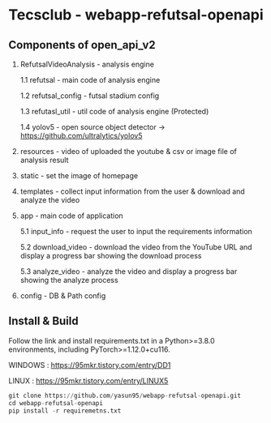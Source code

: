 # Tecsclub - webapp-refutsal-openapi

## Components of open_api_v2

1. RefutsalVideoAnalysis - analysis engine

   1.1 refutsal - main code of analysis engine

   1.2 refutsal_config - futsal stadium config

   1.3 refutasl_util - util code of analysis engine (Protected)

   1.4 yolov5 - open source object detector -> https://github.com/ultralytics/yolov5

2. resources - video of uploaded the youtube & csv or image file of analysis result
3. static - set the image of homepage
4. templates - collect input information from the user & download and analyze the video
5. app - main code of application

   5.1 input_info - request the user to input the requirements information

   5.2 download_video - download the video from the YouTube URL and display a progress bar showing the download process

   5.3 analyze_video - analyze the video and display a progress bar showing the analyze process

6. config - DB & Path config

## Install & Build

Follow the link and install requirements.txt in a Python>=3.8.0 environments, including PyTorch>=1.12.0+cu116.

WINDOWS : https://95mkr.tistory.com/entry/DD1

LINUX : https://95mkr.tistory.com/entry/LINUX5

```python
git clone https://github.com/yasun95/webapp-refutsal-openapi.git
cd webapp-refutsal-openapi
pip install -r requiremetns.txt
```
